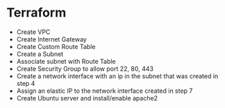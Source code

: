 # Terraform

* Create VPC
* Create Internet Gateway
* Create Custom Route Table
* Create a Subnet
* Associate subnet with Route Table
* Create Security Group to allow port 22, 80, 443
* Create a network interface with an ip in the subnet that was created in step 4
* Assign an elastic IP to the network interface created in step 7
* Create Ubuntu server and install/enable apache2